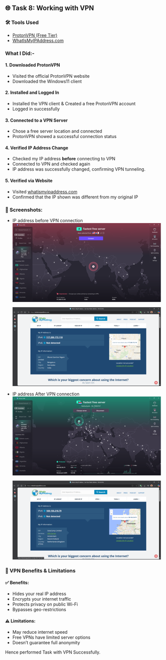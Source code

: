 ## 🌐 Task 8: Working with VPN

### 🛠️ Tools Used
- [ProtonVPN (Free Tier)](https://protonvpn.com/)
- [WhatIsMyIPAddress.com](https://whatismyipaddress.com/)

### What I Did:-

#### 1. Downloaded ProtonVPN
- Visited the official ProtonVPN website
- Downloaded the Windows11 client

#### 2. Installed and Logged In
- Installed the VPN client & Created a free ProtonVPN account
- Logged in successfully

#### 3. Connected to a VPN Server
- Chose a free server location and connected
- ProtonVPN showed a successful connection status

#### 4. Verified IP Address Change
- Checked my IP address **before** connecting to VPN
- Connected to VPN and checked again
- IP address was successfully changed, confirming VPN tunneling.

#### 5. Verified via Website
- Visited [whatismyipaddress.com](https://whatismyipaddress.com/)
- Confirmed that the IP shown was different from my original IP

### 📸 Screenshots:

- IP address before VPN connection
  ![Screenshot](Ip_beforeVPN.png)

  ![Screenshot](Verfication_BeforeVPN.png)

- IP address After VPN connection
  ![Screenshot](IP_AfterVPN.png)

  ![Screenshot](Verification_AfterVPN.png)

### 🔐 VPN Benefits & Limitations

#### ✅ Benefits:
- Hides your real IP address
- Encrypts your internet traffic
- Protects privacy on public Wi-Fi
- Bypasses geo-restrictions

#### ⚠️ Limitations:
- May reduce internet speed
- Free VPNs have limited server options
- Doesn’t guarantee full anonymity

Hence performed Task with VPN Successfully.
